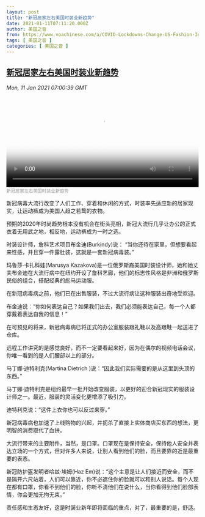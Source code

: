 ```yaml
---
layout: post
title: "新冠居家左右美国时装业新趋势"
date: 2021-01-11T07:11:20.000Z
author: 美国之音
from: https://www.voachinese.com/a/COVID-Lockdowns-Change-US-Fashion-Industry-20210110/5729591.html
tags: [ 美国之音 ]
categories: [ 美国之音 ]
---
```

<!--1610349080000-->
[新冠居家左右美国时装业新趋势](https://www.voachinese.com/a/COVID-Lockdowns-Change-US-Fashion-Industry-20210110/5729591.html)
------

<div>
<div><i>Mon, 11 Jan 2021 07:00:39 GMT</i></div><video poster="https://images.weserv.nl?url=gdb.voanews.com/d10e77e7-fa8f-44fa-aac7-89decab796f1_tv_r1_s_w900.jpg" src="https://av.voanews.com/Videoroot/Pangeavideo/2021/01/d/d1/d10e77e7-fa8f-44fa-aac7-89decab796f1_240p.mp4" style="width:100%" controls></video><div><small style="color: #999;">新冠居家左右美国时装业新趋势</small></div><p>新冠病毒大流行改变了人们工作、穿着和休闲的方式，时装率先适应新的居家现实，让运动裤成为美国人趋之若鹜的衣物。</p><p>预期的2020年时尚趋势根本没有机会在街头亮相，新冠大流行几乎让办公的正式衣着无用武之地，相反地，运动裤成为一时之选。</p><p>时装设计师，詹科艺术项目布金迪(Burkindy)说： “当你还待在家里，但想要看起来性感，并且穿一件露肚装，这就是一套新冠病毒装。”</p><p>玛鲁莎·卡扎科娃(Marusya Kazakova)是一位俄罗斯裔美国时装设计师，她和她丈夫布金迪在大流行病中在纽约开设了詹科艺廊，他们的标志性风格是非洲和俄罗斯民俗的组合，搭配经典的彪马运动服。</p><p>在新冠病毒病之前，他们已在出售服装，不过大流行病让这种服装出奇地受欢迎。</p><p>布金迪说：“你如何表达自己？如果我们出去，我们必须能表达自己，每一个人都穿戴着表达自我的信息！”</p><p>在可预见的将来，新冠病毒病已将正式的办公室服装跟礼鞋以及高跟鞋一起送进了仓库。</p><p>远程工作讲究的是感觉良好，而不一定要看起来好，因为在偶尔的视频电话会议，你唯一看到的是人们腰部以上的部分。</p><p>马丁娜·迪特利克(Martina Dietrich )说：“因此我们实际需要的是从这里到头顶的东西。”</p><p>马丁娜·迪特利克是纽约最早一批开始改变服装，以更好的迎合新冠现实的服装设计师之一。最近，服装的灵活变化更增添了吸引力。</p><p>迪特利克说：“这件上衣你也可以反过来穿。”</p><p>新冠病毒病也加速了上线购物的兴起，并扼杀了直接上实体商店买东西的想法，更明智的消费取代了血拼。</p><p>大流行带来的主要附件，当然，是口罩。口罩现在是保持安全，保持他人安全并表达立场的一个方式，但对许多人来说，让别人看到他们的脸，而且要靠的近是最重要的表态。</p><p>新冠防护盔发明者哈兹·埃姆(Haz Em)说：“这个主意是让人们接近而安全，而不是隔开六尺站着，人们可以靠近，你不必遮住你的脸就可以和别人说话。每个人现在都有口罩，你看不到他们的脸，你听不清他们在说什么，当你看得到他们脸部表情，你会更加无拘无束。”</p><p>责任感和生态友好，这是时装业新年即将面临的重点，对了，最重要的是，舒适。</p>
</div>
